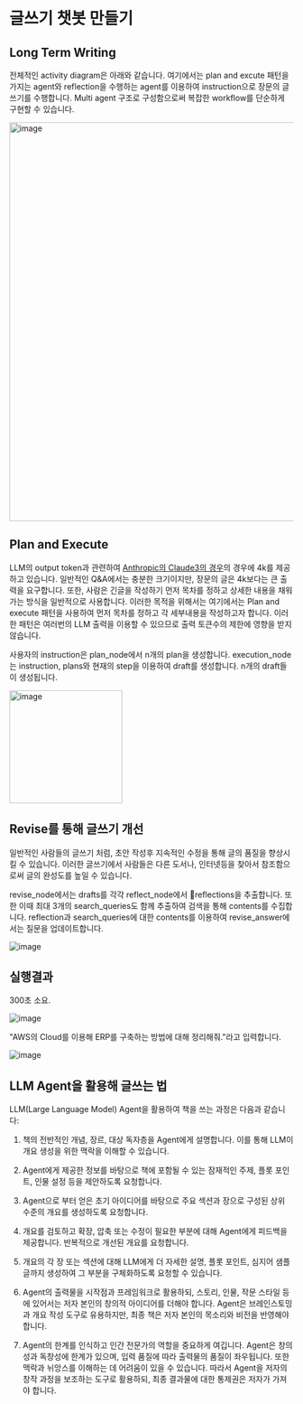 # 글쓰기 챗봇 만들기

## Long Term Writing

전체적인 activity diagram은 아래와 같습니다. 여기에서는 plan and excute 패턴을 가지는 agent와 reflection을 수행하는 agent를 이용하여 instruction으로 장문의 글쓰기를 수행합니다. Multi agent 구조로 구성함으로써 복잡한 workflow를 단순하게 구현할 수 있습니다.

<img width="706" alt="image" src="https://github.com/user-attachments/assets/6fe65b1b-a591-4eae-af28-4b5d028774c5">

## Plan and Execute

LLM의 output token과 관련하여 [Anthropic의 Claude3의 경우](https://docs.anthropic.com/en/docs/about-claude/models)의 경우에 4k를 제공하고 있습니다. 일반적인 Q&A에서는 충분한 크기이지만, 장문의 글은 4k보다는 큰 출력을 요구합니다. 또한, 사람은 긴글을 작성하기 먼저 목차를 정하고 상세한 내용을 채워가는 방식을 일반적으로 사용합니다. 이러한 목적을 위해서는 여기에서는 Plan and execute 패턴을 사용하여 먼저 목차를 정하고 각 세부내용을 작성하고자 합니다. 이러한 패턴은 여러번의 LLM 출력을 이용할 수 있으므로 출력 토큰수의 제한에 영향을 받지 않습니다.


사용자의 instruction은 plan_node에서 n개의 plan을 생성합니다. execution_node는 instruction, plans와 현재의 step을 이용하여 draft를 생성합니다. n개의 draft들이 생성됩니다.

<img width="200" alt="image" src="https://github.com/user-attachments/assets/2020f67e-53bd-4d10-995d-d88c952f7f83">

## Revise를 통해 글쓰기 개선

일반적인 사람들의 글쓰기 처럼, 초안 작성후 지속적인 수정을 통해 글의 품질을 향상시킬 수 있습니다. 이러한 글쓰기에서 사람들은 다른 도서나, 인터넷등을 찾아서 참조함으로써 글의 완성도를 높일 수 있습니다. 

revise_node에서는 drafts를 각각 reflect_node에서 reflections을 추출합니다. 또한 이때 최대 3개의 search_queries도 함께 추출하여 검색을 통해 contents를 수집합니다. reflection과 search_queries에 대한 contents를 이용하여 revise_answer에서는 질문을 업데이트합니다. 

![image](https://github.com/user-attachments/assets/be4efa7d-8e93-419e-a46c-2c0eb9f41400)


## 실행결과

300초 소요.

![image](https://github.com/user-attachments/assets/59f105f1-4777-471f-8416-5826c703f254)

"AWS의 Cloud를 이용해 ERP를 구축하는 방법에 대해 정리해줘."라고 입력합니다.

![image](https://github.com/user-attachments/assets/5ca3a6cd-fced-418d-b9e2-31842a3d6662)




## LLM Agent을 활용해 글쓰는 법

LLM(Large Language Model) Agent을 활용하여 책을 쓰는 과정은 다음과 같습니다:

1. 책의 전반적인 개념, 장르, 대상 독자층을 Agent에게 설명합니다. 이를 통해 LLM이 개요 생성을 위한 맥락을 이해할 수 있습니다.

2. Agent에게 제공한 정보를 바탕으로 책에 포함될 수 있는 잠재적인 주제, 플롯 포인트, 인물 설정 등을 제안하도록 요청합니다.

3. Agent으로 부터 얻은 초기 아이디어를 바탕으로 주요 섹션과 장으로 구성된 상위 수준의 개요를 생성하도록 요청합니다.

4. 개요를 검토하고 확장, 압축 또는 수정이 필요한 부분에 대해 Agent에게 피드백을 제공합니다. 반복적으로 개선된 개요를 요청합니다.

5. 개요의 각 장 또는 섹션에 대해 LLM에게 더 자세한 설명, 플롯 포인트, 심지어 샘플 글까지 생성하여 그 부분을 구체화하도록 요청할 수 있습니다.

6. Agent의 출력물을 시작점과 프레임워크로 활용하되, 스토리, 인물, 작문 스타일 등에 있어서는 저자 본인의 창의적 아이디어를 더해야 합니다. Agent은 브레인스토밍과 개요 작성 도구로 유용하지만, 최종 책은 저자 본인의 목소리와 비전을 반영해야 합니다.

7. Agent의 한계를 인식하고 인간 전문가의 역할을 중요하게 여깁니다. Agent은 창의성과 독창성에 한계가 있으며, 입력 품질에 따라 출력물의 품질이 좌우됩니다. 또한 맥락과 뉘앙스를 이해하는 데 어려움이 있을 수 있습니다. 따라서 Agent을 저자의 창작 과정을 보조하는 도구로 활용하되, 최종 결과물에 대한 통제권은 저자가 가져야 합니다.


